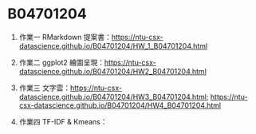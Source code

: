 # B04701204

1. 作業一 RMarkdown 提案書：https://ntu-csx-datascience.github.io/B04701204/HW_1_B04701204.html

2. 作業二 ggplot2 繪圖呈現：https://ntu-csx-datascience.github.io/B04701204/HW2_B04701204.html

3. 作業三 文字雲：https://ntu-csx-datascience.github.io/B04701204/HW3_B04701204.html;
https://ntu-csx-datascience.github.io/B04701204/HW4_B04701204.html

4. 作業四 TF-IDF & Kmeans：
